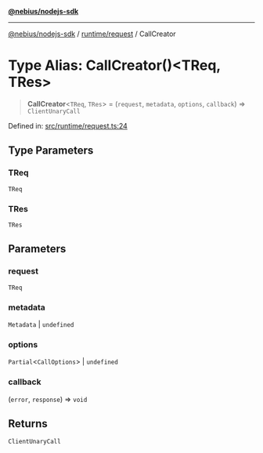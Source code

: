 [**@nebius/nodejs-sdk**](../../../README.md)

***

[@nebius/nodejs-sdk](../../../README.md) / [runtime/request](../README.md) / CallCreator

# Type Alias: CallCreator()\<TReq, TRes\>

> **CallCreator**\<`TReq`, `TRes`\> = (`request`, `metadata`, `options`, `callback`) => `ClientUnaryCall`

Defined in: [src/runtime/request.ts:24](https://github.com/nebius/nodejs-sdk/blob/2ec552fb564ad8fdbf78c4eb6e73ce9101501e8a/src/runtime/request.ts#L24)

## Type Parameters

### TReq

`TReq`

### TRes

`TRes`

## Parameters

### request

`TReq`

### metadata

`Metadata` | `undefined`

### options

`Partial`\<`CallOptions`\> | `undefined`

### callback

(`error`, `response`) => `void`

## Returns

`ClientUnaryCall`

